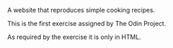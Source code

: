 A website that reproduces simple cooking recipes.

This is the first exercise assigned by The Odin Project.

As required by the exercise it is only in HTML.
